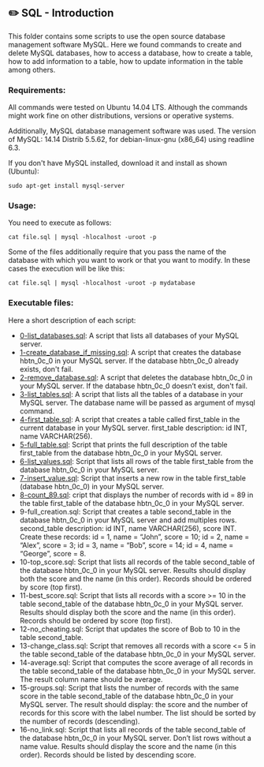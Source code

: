 ## :pencil2:  SQL - Introduction

This folder contains some scripts to use the open source database management software MySQL. Here we found commands to create and delete MySQL databases, how to access a database, how to create a table, how to add information to a table, how to update information in the table among others.

### Requirements:
All commands were tested on Ubuntu 14.04 LTS. Although the commands might work fine on other distributions, versions or operative systems.

Additionally, MySQL database management software was used. The version of MySQL: 14.14 Distrib 5.5.62, for debian-linux-gnu (x86_64) using readline 6.3.

If you don't have MySQL installed, download it and install as shown (Ubuntu):

    sudo apt-get install mysql-server

### Usage:
You need to execute as follows:

    cat file.sql | mysql -hlocalhost -uroot -p

Some of the files additionally require that you pass the name of the database with which you want to work or that you want to modify. In these cases the execution will be like this:

    cat file.sql | mysql -hlocalhost -uroot -p mydatabase

### Executable files:

Here a short description of each script:

+ [0-list_databases.sql](https://github.com/dmhenaopa/holbertonschool-higher_level_programming/blob/master/0x0D-SQL_introduction/0-list_databases.sql): A script that lists all databases of your MySQL server.
+ [1-create_database_if_missing.sql](https://github.com/dmhenaopa/holbertonschool-higher_level_programming/blob/master/0x0D-SQL_introduction/1-create_database_if_missing.sql): A script that creates the database hbtn_0c_0 in your MySQL server. If the database hbtn_0c_0 already exists, don't fail.
+ [2-remove_database.sql](https://github.com/dmhenaopa/holbertonschool-higher_level_programming/blob/master/0x0D-SQL_introduction/2-remove_database.sql): A script that deletes the database hbtn_0c_0 in your MySQL server. If the database hbtn_0c_0 doesn’t exist, don't fail.
+ [3-list_tables.sql](https://github.com/dmhenaopa/holbertonschool-higher_level_programming/blob/master/0x0D-SQL_introduction/3-list_tables.sql): A script that lists all the tables of a database in your MySQL server. The database name will be passed as argument of mysql command.
+ [4-first_table.sql](https://github.com/dmhenaopa/holbertonschool-higher_level_programming/blob/master/0x0D-SQL_introduction/4-first_table.sql): A script that creates a table called first_table in the current database in your MySQL server. first_table description: id INT, name VARCHAR(256).
+ [5-full_table.sql](https://github.com/dmhenaopa/holbertonschool-higher_level_programming/blob/master/0x0D-SQL_introduction/5-full_table.sql): Script that prints the full description of the table first_table from the database hbtn_0c_0 in your MySQL server.
+ [6-list_values.sql](https://github.com/dmhenaopa/holbertonschool-higher_level_programming/blob/master/0x0D-SQL_introduction/6-list_values.sql): Script that lists all rows of the table first_table from the database hbtn_0c_0 in your MySQL server.
+ [7-insert_value.sql](https://github.com/dmhenaopa/holbertonschool-higher_level_programming/blob/master/0x0D-SQL_introduction/7-insert_value.sql): Script that inserts a new row in the table first_table (database hbtn_0c_0) in your MySQL server.
+ [8-count_89.sql](https://github.com/dmhenaopa/holbertonschool-higher_level_programming/blob/master/0x0D-SQL_introduction/8-count_89.sql): cript that displays the number of records with id = 89 in the table first_table of the database hbtn_0c_0 in your MySQL server.
+ 9-full_creation.sql: Script that creates a table second_table in the database hbtn_0c_0 in your MySQL server and add multiples rows. second_table description:
id INT, name VARCHAR(256), score INT. Create these records: id = 1, name = “John”, score = 10; id = 2, name = “Alex”, score = 3; id = 3, name = “Bob”, score = 14; id = 4, name = “George”, score = 8.
+ 10-top_score.sql: Script that lists all records of the table second_table of the database hbtn_0c_0 in your MySQL server. Results should display both the score and the name (in this order). Records should be ordered by score (top first).
+ 11-best_score.sql: Script that lists all records with a score >= 10 in the table second_table of the database hbtn_0c_0 in your MySQL server. Results should display both the score and the name (in this order). Records should be ordered by score (top first).
+ 12-no_cheating.sql: Script that updates the score of Bob to 10 in the table second_table.
+ 13-change_class.sql: Script that removes all records with a score <= 5 in the table second_table of the database hbtn_0c_0 in your MySQL server.
+ 14-average.sql: Script that computes the score average of all records in the table second_table of the database hbtn_0c_0 in your MySQL server. The result column name should be average.
+ 15-groups.sql: Script that lists the number of records with the same score in the table second_table of the database hbtn_0c_0 in your MySQL server. The result should display: the score and the number of records for this score with the label number. The list should be sorted by the number of records (descending).
+ 16-no_link.sql: Script that lists all records of the table second_table of the database hbtn_0c_0 in your MySQL server. Don’t list rows without a name value. Results should display the score and the name (in this order). Records should be listed by descending score.
<!--stackedit_data:
eyJoaXN0b3J5IjpbMTg0NzA0MDQ3M119
-->